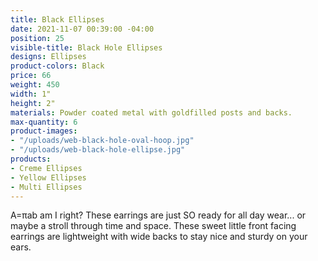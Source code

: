 ```yaml
---
title: Black Ellipses
date: 2021-11-07 00:39:00 -04:00
position: 25
visible-title: Black Hole Ellipses
designs: Ellipses
product-colors: Black
price: 66
weight: 450
width: 1"
height: 2"
materials: Powder coated metal with goldfilled posts and backs.
max-quantity: 6
product-images:
- "/uploads/web-black-hole-oval-hoop.jpg"
- "/uploads/web-black-hole-ellipse.jpg"
products:
- Creme Ellipses
- Yellow Ellipses
- Multi Ellipses
---
```


A=πab am I right? These earrings are just SO ready for all day wear... or maybe a stroll through time and space. These sweet little front facing earrings are lightweight with wide backs to stay nice and sturdy on your ears. 